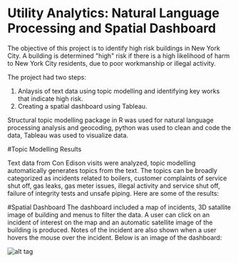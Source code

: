 # Utility Analytics: Natural Language Processing and Spatial Dashboard

The objective of this project is to identify high risk buildings in New York City. A building is determined "high" risk if there is a high likelihood of harm to New York City residents,  due to poor workmanship or illegal activity. 

The project had two steps:
1. Anlaysis of text data using topic modelling and identifying key works that indicate high risk.
2. Creating a spatial dashboard using Tableau.

Structural topic modelling package in R was used for natural language processing analysis and geocoding,  python was used to clean and code the data, Tableau was used to visualize data.

#Topic Modelling Results

Text data from Con Edison visits were analyzed, topic modelling automatically generates topics from the text. The topics can be broadly categorized as incidents related to boilers, customer complaints of service shut off, gas leaks, gas meter issues, illegal activity and service shut off, failure of integrity tests and unsafe piping. Here are some of the results:


#Spatial Dashboard
The dashboard included a map of incidents, 3D satallite image of building and menus to filter the data. A user can click on an incident of interest on the map and an automatic satellite image of the building is produced. Notes of the incident are also shown when a user hovers the mouse over the incident. Below is an image of the dashboard:

![alt tag](https://cloud.githubusercontent.com/assets/11237613/17219083/068dba4e-54b8-11e6-9193-9e38f8814f8d.png)
